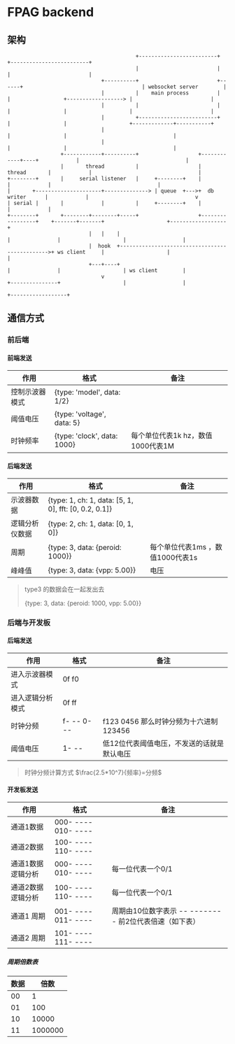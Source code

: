 # FPAG backend

## 架构

```
                                         +-------------------------+                                             +-------------------------+
                                         |                         |                                             |                         |
                              +----------+                         +------+                                      | websocket server        |
                              |          |    main process         |      |                 +------------------> |                         |
                              |          |                         |      |                 |                    |                         |
                              |          +-------------------------+      |                 |                    +-------------+-----------+
                              |                                           |                 |                                  |
                              |                                           |                 |                                  |
                 +------------+----------+                   +------------+----+            |                                  |
                 |       thread          |                   |    thread       |            |                                  |
+--------+       |     serial listener   |     +--------+    |                 |            |                                  |
|       +---------------------+--------------> | queue  +--->+  db writer      |            |                                  v
| serial |       |            |          |     +--------+    |                 |            |
+--------+       +--------+--------+-----+                   +-----------------+    +-------+-------+                    +------------------+
                          |   |    |                                                |               |                    |                  |
                          |  hook  +----------------------------------------------->+ ws client     |                    |                  |
                          +---+----+                                                |               |                    | ws client        |
                              v                                                     +---------------+                    |                  |
                                                                                                                         +------------------+

```

## 通信方式

### 前后端

#### 前端发送

| 作用           | 格式                        | 备注                              |
| -------------- | --------------------------- | --------------------------------- |
| 控制示波器模式 | {type: 'model', data: 1/2}  |                                   |
| 阈值电压       | {type: 'voltage', data: 5}  |                                   |
| 时钟频率       | {type: 'clock', data: 1000} | 每个单位代表1k hz，数值1000代表1M |

#### 后端发送

| 作用           | 格式                                                   | 备注                             |
| -------------- | ------------------------------------------------------ | -------------------------------- |
| 示波器数据     | {type: 1,  ch: 1, data: [5, 1, 0], fft: [0, 0.2, 0.1]} |                                  |
| 逻辑分析仪数据 | {type: 2,  ch: 1, data: [0, 1, 0]}                                    |                                  |
| 周期           | {type: 3, data: {peroid: 1000}}                        | 每个单位代表1ms ，数值1000代表1s |
| 峰峰值         | {type: 3, data: {vpp:  5.00}}                          | 电压                             |

> type3 的数据会在一起发出去
>
> {type: 3, data: {peroid: 1000, vpp:  5.00}}

### 后端与开发板

#### 后端发送

| 作用             | 格式       | 备注 |
| ---------------- | ---------- | ---- |
| 进入示波器模式   | 0f f0    |      |
| 进入逻辑分析模式 | 0f ff      |      |
| 时钟分频   | f- -- 0- -- | f123 0456 那么时钟分频为十六进制123456 |
| 阈值电压 | 1- -- | 低12位代表阈值电压，不发送的话就是默认电压 |

> 时钟分频计算方式  $\frac{2.5*10^7}{频率}=分频$

#### 开发板发送

| 作用      | 格式                 | 备注 |
| --------- | -------------------- | ---- |
| 通道1数据 | 000- ----   010- ---- |      |
| 通道2数据 | 100- ----   110- ---- | |
| 通道1数据 逻辑分析 | 000- ----   010- ---- | 每一位代表一个0/1 |
| 通道2数据 逻辑分析 | 100- ----   110- ---- | 每一位代表一个0/1 |
| 通道1 周期 | 001- ----   011- ---- | 周期由10位数字表示  -- -------- 前2位代表倍速（如下表） |
| 通道2 周期 | 101- ----   111- ---- |  |

##### 周期倍数表

| 数据 | 倍数    |
| ---- | ------- |
| 00   | 1       |
| 01   | 100     |
| 10   | 10000   |
| 11   | 1000000 |

